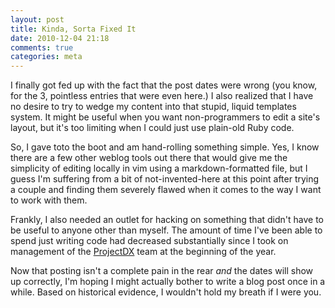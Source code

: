 ```yaml
---
layout: post
title: Kinda, Sorta Fixed It
date: 2010-12-04 21:18
comments: true
categories: meta
---
```


I finally got fed up with the fact that the post dates were wrong (you know, for
the 3, pointless entries that were even here.) I also realized that I have no
desire to try to wedge my content into that stupid, liquid templates system. It
might be useful when you want non-programmers to edit a site's layout, but it's
too limiting when I could just use plain-old Ruby code.

So, I gave toto the boot and am hand-rolling something simple. Yes, I know there
are a few other weblog tools out there that would give me the simplicity of
editing locally in vim using a markdown-formatted file, but I guess I'm
suffering from a bit of not-invented-here at this point after trying a couple
and finding them severely flawed when it comes to the way I want to work with
them.

Frankly, I also needed an outlet for hacking on something that didn't have to be
useful to anyone other than myself. The amount of time I've been able to spend
just writing code had decreased substantially since I took on management of the
[ProjectDX](http://projectdx.com) team at the beginning of the year.

Now that posting isn't a complete pain in the rear *and* the dates will show up
correctly, I'm hoping I might actually bother to write a blog post once in a
while. Based on historical evidence, I wouldn't hold my breath if I were you.
